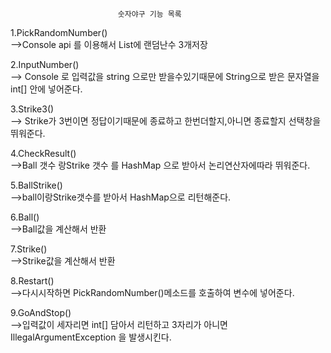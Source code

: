                             숫자야구 기능 목록
1.PickRandomNumber() </br>
-->Console api 를 이용해서 List에 랜덤난수 3개저장</br>

2.InputNumber() </br>
--> Console 로 입력값을 string 으로만 받을수있기때문에 String으로 받은
문자열을 int[] 안에 넣어준다.</br>

3.Strike3()</br>
--> Strike가 3번이면 정답이기때문에 종료하고 한번더할지,아니면 종료할지
선택창을 뛰워준다.</br>

4.CheckResult()</br>
-->Ball 갯수 랑Strike 갯수 를 HashMap 으로 받아서 논리연산자에따라 뛰워준다.

5.BallStrike()</br>
-->ball이랑Strike갯수를 받아서 HashMap으로 리턴해준다.</br>

6.Ball()</br>
-->Ball값을 계산해서 반환</br>

7.Strike()</br>
-->Strike값을 계산해서 반환</br>

8.Restart()</br>
-->다시시작하면 PickRandomNumber()메소드를 호출하여 변수에 넣어준다.</br>

9.GoAndStop()</br>
-->입력값이 세자리면 int[] 담아서 리턴하고 3자리가 아니면 IllegalArgumentException 을
발생시킨다.